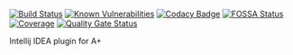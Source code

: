 [![Build Status](https://travis-ci.com/Aalto-LeTech/intellij-plugin.svg?branch=master)](https://travis-ci.org/Aalto-LeTech/intellij-plugin)
[![Known Vulnerabilities](https://snyk.io/test/github/Aalto-LeTech/intellij-plugin/badge.svg?targetFile=build.gradle)](https://snyk.io/test/github/Aalto-LeTech/intellij-plugin?targetFile=build.gradle)
[![Codacy Badge](https://api.codacy.com/project/badge/Grade/17c8b6016b844abcba57fe4c4d06ac99)](https://www.codacy.com/manual/superseacat/intellij-plugin?utm_source=github.com&amp;utm_medium=referral&amp;utm_content=Aalto-LeTech/intellij-plugin&amp;utm_campaign=Badge_Grade)
[![FOSSA Status](https://app.fossa.com/api/projects/git%2Bgithub.com%2FAalto-LeTech%2Fintellij-plugin.svg?type=shield)](https://app.fossa.com/projects/git%2Bgithub.com%2FAalto-LeTech%2Fintellij-plugin?ref=badge_shield)
[![Coverage](https://sonarcloud.io/api/project_badges/measure?project=Aalto-LeTech_intellij-plugin&metric=coverage)](https://sonarcloud.io/dashboard?id=Aalto-LeTech_intellij-plugin)
[![Quality Gate Status](https://sonarcloud.io/api/project_badges/measure?project=Aalto-LeTech_intellij-plugin&metric=alert_status)](https://sonarcloud.io/dashboard?id=Aalto-LeTech_intellij-plugin)

Intellij IDEA plugin for A+
